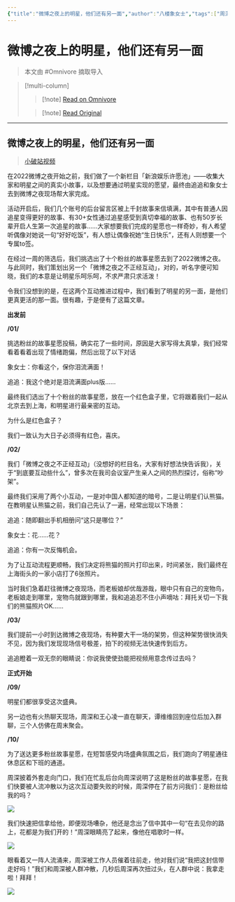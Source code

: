 ```yaml
---
{"title":"微博之夜上的明星，他们还有另一面","author":"八楼象女士","tags":["周深"],"date_saved":"2023-03-27 10:02:00","source":"https://mp.weixin.qq.com/s/jjyV-gYdQyTfFDCS_5gIFw?WBAPIAnalysisOriUICodes=10000001_10000002&aid=01AuxemxFoAFRaJzu_7HfrEbZfubNofFVPivoZaFMJNREZS34.&from=10D3393010&launchid=default&v_p=90&wm=3333_2001","read":null,"dg-publish":true,"dg-path":" 漂亮小猫/微博之夜上的明星，他们还有另一面.md","permalink":"/ 漂亮小猫/微博之夜上的明星，他们还有另一面/","dgPassFrontmatter":true,"noteIcon":""}
---
```



# 微博之夜上的明星，他们还有另一面
> 本文由 #Omnivore 摘取导入

> [!multi-column]
>>[!note] [Read on Omnivore](https://omnivore.app/me/-18720cd0785)
>
>>[!note] [Read Original](https://mp.weixin.qq.com/s/jjyV-gYdQyTfFDCS_5gIFw?WBAPIAnalysisOriUICodes=10000001_10000002&aid=01AuxemxFoAFRaJzu_7HfrEbZfubNofFVPivoZaFMJNREZS34.&from=10D3393010&launchid=default&v_p=90&wm=3333_2001)
---

## 微博之夜上的明星，他们还有另一面

>[小破站视频](https://www.bilibili.com/video/BV1ks4y1E7XN/)

在2022微博之夜开始之前，我们做了一个新栏目「新浪娱乐许愿池」——收集大家和明星之间的真实小故事，以及想要通过明星实现的愿望，最终由追追和象女士去到微博之夜现场帮大家完成。

活动开启后，我们几个账号的后台留言区被上千封故事来信填满，其中有普通人因追星变得更好的故事、有30+女性通过追星感受到真切幸福的故事、也有50岁长辈开启人生第一次追星的故事……大家想要我们完成的星愿也一样奇妙，有人希望听偶像对她说一句“好好吃饭”，有人想让偶像祝她“生日快乐”，还有人则想要一个专属to签。

在经过一周的筛选后，我们挑选出了十个粉丝的故事星愿去到了2022微博之夜。与此同时，我们策划出另一个「微博之夜之不正经互动」，对的，听名字便可知晓，我们的本意是让明星乐呵乐呵，不求严肃只求活泼！

令我们没想到的是，在这两个互动推进过程中，我们看到了明星的另一面，是他们更真更活的那一面。很有趣，于是便有了这篇文章。

**出发前**

**/01/**

挑选粉丝的故事星愿投稿，确实花了一些时间，原因是大家写得太真挚，我们经常看着看着出现了情绪跑偏，然后出现了以下对话

象女士：你看这个，保你泪流满面！

追追：我这个绝对是泪流满面plus版……

最终我们选出了十个粉丝的故事星愿，放在一个红色盒子里，它将跟着我们一起从北京去到上海，和明星进行最亲密的互动。

为什么是红色盒子？

我们一致认为大日子必须得有红色，喜庆。

**/02/**

我们「微博之夜之不正经互动」（没想好的栏目名，大家有好想法快告诉我），关于“到底要互动些什么”，曾多次在我司会议室产生亲人之间的热烈探讨，俗称“吵架”。

最终我们采用了两个小互动，一是对中国人都知道的暗号，二是让明星们认熊猫。在教明星认熊猫之前，我们自己先认了一遍，经常出现以下场景：

追追：随即翻出手机相册问“这只是哪位？”

象女士：花……花？

追追：你有一次反悔机会。

为了让互动流程更顺畅，我们决定将熊猫的照片打印出来，时间紧张，我们最终在上海街头的一家小店打了6张照片。

当时我们急着赶往微博之夜现场，而老板娘却优哉游哉，眼中只有自己的宠物鸟，老板娘走到哪里，宠物鸟就跟到哪里，我和追追忍不住小声嘀咕：拜托关切一下我们的熊猫照片OK……

**/03/**

我们提前一小时到达微博之夜现场，有种要大干一场的架势，但这种架势很快消失不见，因为我们发现现场信号极差，拍下的视频无法快速传到后方。

追追瞪着一双无奈的眼睛说：你说我使使劲能把视频用意念传过去吗？

**正式开始**

**/09/**

明星们都很享受这次盛典。

另一边也有火热聊天现场，周深和王心凌一直在聊天，谭维维回到座位后加入群聊，三个人仿佛在周末聚会。

**/10/**

为了送达更多粉丝故事星愿，在短暂感受内场盛典氛围之后，我们跑向了明星通往休息区和下班的通道。

周深披着外套走向门口，我们在忙乱后台向周深说明了这是粉丝的故事星愿，在我们快要被人流冲散以为这次互动要失败的时候，周深停在了前方问我们：是粉丝给我的吗？

![](https://article.biliimg.com/bfs/article/ceea8b08b0b1c1149dd1c6dde5001dec04a6a033.gif)

我们快速把信拿给他，即便现场嘈杂，他还是念出了信中其中一句“在去见你的路上，花都是为我们开的！”周深眼睛亮了起来，像他在唱歌时一样。

![](https://article.biliimg.com/bfs/article/5e9bb2a6d1745db96232956d94ff2a2a128f02a1.gif@1e_1c.gif)

眼看着又一阵人流涌来，周深被工作人员催着往前走，他对我们说“我把这封信带走好吗！”我们和周深被人群冲散，几秒后周深再次扭过头，在人群中说：我拿走啦！拜拜！

![](https://article.biliimg.com/bfs/article/675aa6ec49679f11b869c88ba6edc0ffe96022c7.gif)